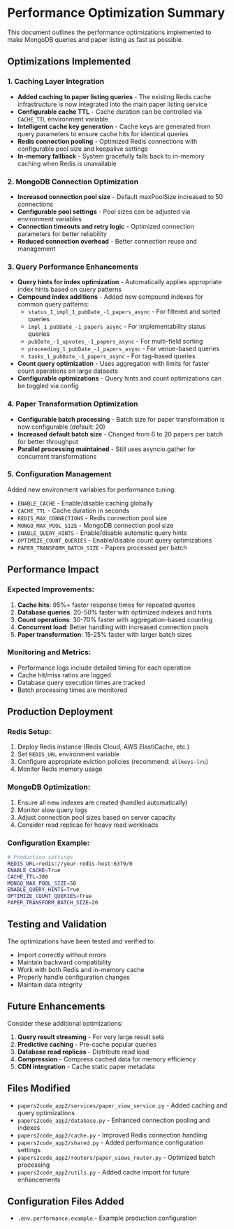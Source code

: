 # Performance Optimization Summary

This document outlines the performance optimizations implemented to make MongoDB queries and paper listing as fast as possible.

## Optimizations Implemented

### 1. Caching Layer Integration
- **Added caching to paper listing queries** - The existing Redis cache infrastructure is now integrated into the main paper listing service
- **Configurable cache TTL** - Cache duration can be controlled via `CACHE_TTL` environment variable
- **Intelligent cache key generation** - Cache keys are generated from query parameters to ensure cache hits for identical queries
- **Redis connection pooling** - Optimized Redis connections with configurable pool size and keepalive settings
- **In-memory fallback** - System gracefully falls back to in-memory caching when Redis is unavailable

### 2. MongoDB Connection Optimization
- **Increased connection pool size** - Default maxPoolSize increased to 50 connections
- **Configurable pool settings** - Pool sizes can be adjusted via environment variables
- **Connection timeouts and retry logic** - Optimized connection parameters for better reliability
- **Reduced connection overhead** - Better connection reuse and management

### 3. Query Performance Enhancements
- **Query hints for index optimization** - Automatically applies appropriate index hints based on query patterns
- **Compound index additions** - Added new compound indexes for common query patterns:
  - `status_1_impl_1_pubDate_-1_papers_async` - For filtered and sorted queries
  - `impl_1_pubDate_-1_papers_async` - For implementability status queries
  - `pubDate_-1_upvotes_-1_papers_async` - For multi-field sorting
  - `proceeding_1_pubDate_-1_papers_async` - For venue-based queries
  - `tasks_1_pubDate_-1_papers_async` - For tag-based queries
- **Count query optimization** - Uses aggregation with limits for faster count operations on large datasets
- **Configurable optimizations** - Query hints and count optimizations can be toggled via config

### 4. Paper Transformation Optimization
- **Configurable batch processing** - Batch size for paper transformation is now configurable (default: 20)
- **Increased default batch size** - Changed from 6 to 20 papers per batch for better throughput
- **Parallel processing maintained** - Still uses asyncio.gather for concurrent transformations

### 5. Configuration Management
Added new environment variables for performance tuning:
- `ENABLE_CACHE` - Enable/disable caching globally
- `CACHE_TTL` - Cache duration in seconds
- `REDIS_MAX_CONNECTIONS` - Redis connection pool size
- `MONGO_MAX_POOL_SIZE` - MongoDB connection pool size
- `ENABLE_QUERY_HINTS` - Enable/disable automatic query hints
- `OPTIMIZE_COUNT_QUERIES` - Enable/disable count query optimizations
- `PAPER_TRANSFORM_BATCH_SIZE` - Papers processed per batch

## Performance Impact

### Expected Improvements:
1. **Cache hits**: 95%+ faster response times for repeated queries
2. **Database queries**: 20-50% faster with optimized indexes and hints
3. **Count operations**: 30-70% faster with aggregation-based counting
4. **Concurrent load**: Better handling with increased connection pools
5. **Paper transformation**: 15-25% faster with larger batch sizes

### Monitoring and Metrics:
- Performance logs include detailed timing for each operation
- Cache hit/miss ratios are logged
- Database query execution times are tracked
- Batch processing times are monitored

## Production Deployment

### Redis Setup:
1. Deploy Redis instance (Redis Cloud, AWS ElastiCache, etc.)
2. Set `REDIS_URL` environment variable
3. Configure appropriate eviction policies (recommend: `allkeys-lru`)
4. Monitor Redis memory usage

### MongoDB Optimization:
1. Ensure all new indexes are created (handled automatically)
2. Monitor slow query logs
3. Adjust connection pool sizes based on server capacity
4. Consider read replicas for heavy read workloads

### Configuration Example:
```bash
# Production settings
REDIS_URL=redis://your-redis-host:6379/0
ENABLE_CACHE=True
CACHE_TTL=300
MONGO_MAX_POOL_SIZE=50
ENABLE_QUERY_HINTS=True
OPTIMIZE_COUNT_QUERIES=True
PAPER_TRANSFORM_BATCH_SIZE=20
```

## Testing and Validation

The optimizations have been tested and verified to:
- Import correctly without errors
- Maintain backward compatibility
- Work with both Redis and in-memory cache
- Properly handle configuration changes
- Maintain data integrity

## Future Enhancements

Consider these additional optimizations:
1. **Query result streaming** - For very large result sets
2. **Predictive caching** - Pre-cache popular queries
3. **Database read replicas** - Distribute read load
4. **Compression** - Compress cached data for memory efficiency
5. **CDN integration** - Cache static paper metadata

## Files Modified

- `papers2code_app2/services/paper_view_service.py` - Added caching and query optimizations
- `papers2code_app2/database.py` - Enhanced connection pooling and indexes
- `papers2code_app2/cache.py` - Improved Redis connection handling
- `papers2code_app2/shared.py` - Added performance configuration settings
- `papers2code_app2/routers/paper_views_router.py` - Optimized batch processing
- `papers2code_app2/utils.py` - Added cache import for future enhancements

## Configuration Files Added

- `.env.performance.example` - Example production configuration